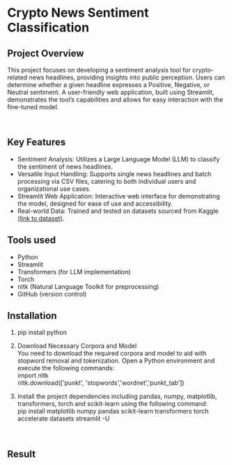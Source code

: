 # Crypto News Sentiment Classification

## Project Overview

This project focuses on developing a sentiment analysis tool for crypto-related news headlines, providing insights into public perception. Users can determine whether a given headline expresses a Positive, Negative, or Neutral sentiment. A user-friendly web application, built using Streamlit, demonstrates the tool’s capabilities and allows for easy interaction with the fine-tuned model.

<br>

## Key Features

* Sentiment Analysis: Utilizes a Large Language Model (LLM) to classify the sentiment of news headlines.
* Versatile Input Handling: Supports single news headlines and batch processing via CSV files, catering to both individual users and organizational use cases.
* Streamlit Web Application: Interactive web interface for demonstrating the model, designed for ease of use and accessibility.
* Real-world Data: Trained and tested on datasets sourced from Kaggle <a href = 'https://www.kaggle.com/datasets/kaballa/cryptoner-ml-model?select=articlesData.csv'>(link to dataset)<a>. <br>

## Tools used

* Python
* Streamlit
* Transformers (for LLM implementation)
* Torch
* nltk (Natural Language Toolkit for preprocessing)
* GitHub (version control)


## Installation

1. pip install python
2. Download Necessary Corpora and Model <br> 
You need to download the required corpora and model to aid with stopword removal and tokenization. Open a Python environment and execute the following commands: <br> 
import nltk <br> 
nltk.download(['punkt', 'stopwords','wordnet','punkt_tab'])

3. Install the project dependencies including pandas, numpy, matplotlib, transformers, torch and scikit-learn using the following command: <br> 
pip install matplotlib numpy pandas scikit-learn transformers torch accelerate datasets streamlit -U
 <br> 

## Result 
 



